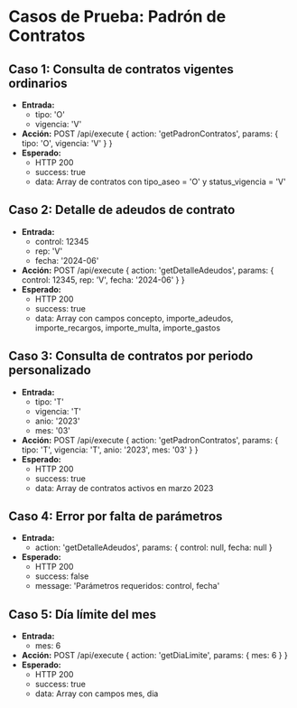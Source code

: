# Casos de Prueba: Padrón de Contratos

## Caso 1: Consulta de contratos vigentes ordinarios
- **Entrada:**
  - tipo: 'O'
  - vigencia: 'V'
- **Acción:** POST /api/execute { action: 'getPadronContratos', params: { tipo: 'O', vigencia: 'V' } }
- **Esperado:**
  - HTTP 200
  - success: true
  - data: Array de contratos con tipo_aseo = 'O' y status_vigencia = 'V'

## Caso 2: Detalle de adeudos de contrato
- **Entrada:**
  - control: 12345
  - rep: 'V'
  - fecha: '2024-06'
- **Acción:** POST /api/execute { action: 'getDetalleAdeudos', params: { control: 12345, rep: 'V', fecha: '2024-06' } }
- **Esperado:**
  - HTTP 200
  - success: true
  - data: Array con campos concepto, importe_adeudos, importe_recargos, importe_multa, importe_gastos

## Caso 3: Consulta de contratos por periodo personalizado
- **Entrada:**
  - tipo: 'T'
  - vigencia: 'T'
  - anio: '2023'
  - mes: '03'
- **Acción:** POST /api/execute { action: 'getPadronContratos', params: { tipo: 'T', vigencia: 'T', anio: '2023', mes: '03' } }
- **Esperado:**
  - HTTP 200
  - success: true
  - data: Array de contratos activos en marzo 2023

## Caso 4: Error por falta de parámetros
- **Entrada:**
  - action: 'getDetalleAdeudos', params: { control: null, fecha: null }
- **Esperado:**
  - HTTP 200
  - success: false
  - message: 'Parámetros requeridos: control, fecha'

## Caso 5: Día límite del mes
- **Entrada:**
  - mes: 6
- **Acción:** POST /api/execute { action: 'getDiaLimite', params: { mes: 6 } }
- **Esperado:**
  - HTTP 200
  - success: true
  - data: Array con campos mes, dia
